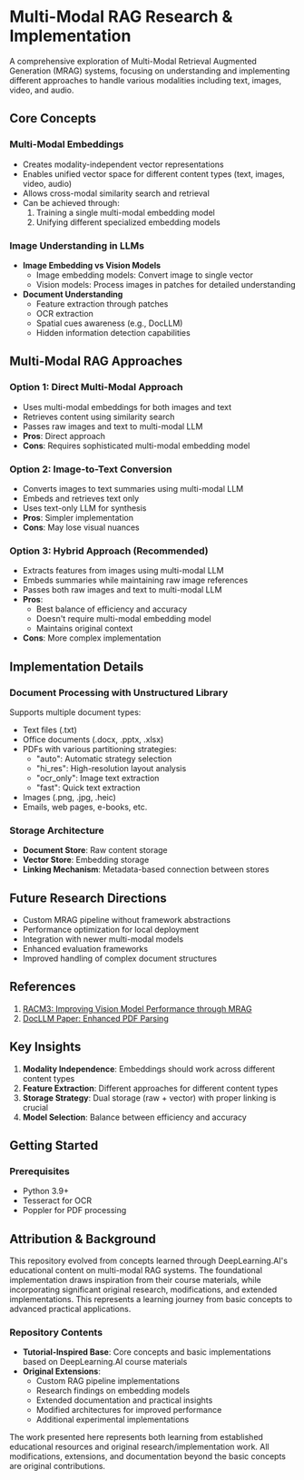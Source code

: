 # Multi-Modal RAG Research & Implementation

A comprehensive exploration of Multi-Modal Retrieval Augmented Generation (MRAG) systems, focusing on understanding and implementing different approaches to handle various modalities including text, images, video, and audio.

## Core Concepts

### Multi-Modal Embeddings
- Creates modality-independent vector representations
- Enables unified vector space for different content types (text, images, video, audio)
- Allows cross-modal similarity search and retrieval
- Can be achieved through:
  1. Training a single multi-modal embedding model
  2. Unifying different specialized embedding models

### Image Understanding in LLMs
- **Image Embedding vs Vision Models**
  - Image embedding models: Convert image to single vector
  - Vision models: Process images in patches for detailed understanding
- **Document Understanding**
  - Feature extraction through patches
  - OCR extraction
  - Spatial cues awareness (e.g., DocLLM)
  - Hidden information detection capabilities

## Multi-Modal RAG Approaches

### Option 1: Direct Multi-Modal Approach
- Uses multi-modal embeddings for both images and text
- Retrieves content using similarity search
- Passes raw images and text to multi-modal LLM
- **Pros**: Direct approach
- **Cons**: Requires sophisticated multi-modal embedding model

### Option 2: Image-to-Text Conversion
- Converts images to text summaries using multi-modal LLM
- Embeds and retrieves text only
- Uses text-only LLM for synthesis
- **Pros**: Simpler implementation
- **Cons**: May lose visual nuances

### Option 3: Hybrid Approach (Recommended)
- Extracts features from images using multi-modal LLM
- Embeds summaries while maintaining raw image references
- Passes both raw images and text to multi-modal LLM
- **Pros**: 
  - Best balance of efficiency and accuracy
  - Doesn't require multi-modal embedding model
  - Maintains original context
- **Cons**: More complex implementation

## Implementation Details

### Document Processing with Unstructured Library
Supports multiple document types:
- Text files (.txt)
- Office documents (.docx, .pptx, .xlsx)
- PDFs with various partitioning strategies:
  - "auto": Automatic strategy selection
  - "hi_res": High-resolution layout analysis
  - "ocr_only": Image text extraction
  - "fast": Quick text extraction
- Images (.png, .jpg, .heic)
- Emails, web pages, e-books, etc.

### Storage Architecture
- **Document Store**: Raw content storage
- **Vector Store**: Embedding storage
- **Linking Mechanism**: Metadata-based connection between stores

## Future Research Directions

- Custom MRAG pipeline without framework abstractions
- Performance optimization for local deployment
- Integration with newer multi-modal models
- Enhanced evaluation frameworks
- Improved handling of complex document structures

## References

1. [RACM3: Improving Vision Model Performance through MRAG](https://cs.stanford.edu/~myasu/blog/racm3/)
2. [DocLLM Paper: Enhanced PDF Parsing](https://arxiv.org/pdf/2401.00908)

## Key Insights

1. **Modality Independence**: Embeddings should work across different content types
2. **Feature Extraction**: Different approaches for different content types
3. **Storage Strategy**: Dual storage (raw + vector) with proper linking is crucial
4. **Model Selection**: Balance between efficiency and accuracy

## Getting Started

### Prerequisites
- Python 3.9+
- Tesseract for OCR
- Poppler for PDF processing

## Attribution & Background
This repository evolved from concepts learned through DeepLearning.AI's educational content on multi-modal RAG systems. The foundational implementation draws inspiration from their course materials, while incorporating significant original research, modifications, and extended implementations. This represents a learning journey from basic concepts to advanced practical applications.

### Repository Contents
- **Tutorial-Inspired Base**: Core concepts and basic implementations based on DeepLearning.AI course materials
- **Original Extensions**: 
  - Custom RAG pipeline implementations
  - Research findings on embedding models
  - Extended documentation and practical insights
  - Modified architectures for improved performance
  - Additional experimental implementations

The work presented here represents both learning from established educational resources and original research/implementation work. All modifications, extensions, and documentation beyond the basic concepts are original contributions.
